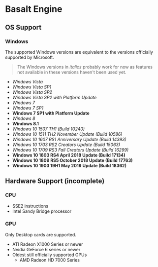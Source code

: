 # Basalt Engine
## OS Support
### Windows
The supported Windows versions are equivalent to the versions officially
supported by Microsoft.

> The Windows versions in *italics* probably work for now as features not
> available in these versions haven't been used yet.

* *Windows Vista*
* *Windows Vista SP1*
* *Windows Vista SP2*
* *Windows Vista SP2 with Platform Update*
* *Windows 7*
* *Windows 7 SP1*
* **Windows 7 SP1 with Platform Update**
* *Windows 8*
* **Windows 8.1**
* *Windows 10 1507 TH1 (Build 10240)*
* *Windows 10 1511 TH2 November Update (Build 10586)*
* *Windows 10 1607 RS1 Anniversary Update (Build 14393)*
* *Windows 10 1703 RS2 Creators Update (Build 15063)*
* *Windows 10 1709 RS3 Fall Creators Update (Build 16299)*
* **Windows 10 1803 RS4 April 2018 Update (Build 17134)**
* **Windows 10 1809 RS5 October 2018 Update (Build 17763)**
* **Windows 10 1903 19H1 May 2019 Update (Build 18362)**

## Hardware Support (incomplete)
### CPU
* SSE2 instructions
* Intel Sandy Bridge processor

### GPU
Only Desktop cards are supported.

* ATI Radeon X1000 Series or newer
* Nvidia GeForce 6 series or newer
* Oldest still officially supported GPUs
  * AMD Radeon HD 7000 Series
